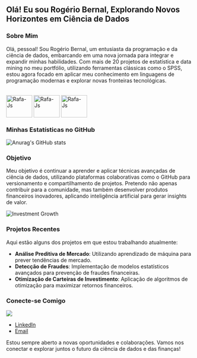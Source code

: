 ## Olá! Eu sou Rogério Bernal, Explorando Novos Horizontes em Ciência de Dados

### Sobre Mim

Olá, pessoal! Sou Rogério Bernal, um entusiasta da programação e da ciência de dados, embarcando em uma nova jornada para integrar e expandir minhas habilidades. Com mais de 20 projetos de estatística e data mining no meu portfólio, utilizando ferramentas clássicas como o SPSS, estou agora focado em aplicar meu conhecimento em linguagens de programação modernas e explorar novas fronteiras tecnológicas.
<div style="display: inline_block"><br>
  <img align="center" alt="Rafa-Js" height="60" width="70" src="https://cdn.jsdelivr.net/gh/devicons/devicon@latest/icons/spss/spss-original.svg" />
  <img align="center" alt="Rafa-Js" height="60" width="70" src="https://cdn.jsdelivr.net/gh/devicons/devicon@latest/icons/apachespark/apachespark-original-wordmark.svg" />
  <img align="center" alt="Rafa-Js" height="60" width="70" src="https://cdn.jsdelivr.net/gh/devicons/devicon@latest/icons/python/python-original-wordmark.svg" />
  </div>


### Minhas Estatísticas no GitHub

![Anurag's GitHub stats](https://github-readme-stats.vercel.app/api?username=yourusername&show_icons=true&theme=radical)

### Objetivo

Meu objetivo é continuar a aprender e aplicar técnicas avançadas de ciência de dados, utilizando plataformas colaborativas como o GitHub para versionamento e compartilhamento de projetos. Pretendo não apenas contribuir para a comunidade, mas também desenvolver produtos financeiros inovadores, aplicando inteligência artificial para gerar insights de valor.

![Investment Growth](https://github.com/RBernalmoreno/Pessoal/blob/main/data_scientist_animation.gif)

### Projetos Recentes

Aqui estão alguns dos projetos em que estou trabalhando atualmente:

- **Análise Preditiva de Mercado**: Utilizando aprendizado de máquina para prever tendências de mercado.
- **Detecção de Fraudes**: Implementação de modelos estatísticos avançados para prevenção de fraudes financeiras.
- **Otimização de Carteiras de Investimento**: Aplicação de algoritmos de otimização para maximizar retornos financeiros.

### Conecte-se Comigo

   <a href="https://www.linkedin.com/in/https://www.linkedin.com/in/rogerio-bernal-moreno/" target="_blank"><img src="https://img.shields.io/badge/-LinkedIn-%230077B5?style=for-the-badge&logo=linkedin&logoColor=white" target="_blank"></a> 
- [LinkedIn](https://www.linkedin.com/in/rogerio-bernal-moreno/)
- [Email](mailto:rbernalmoreno@gmail.com)

Estou sempre aberto a novas oportunidades e colaborações. Vamos nos conectar e explorar juntos o futuro da ciência de dados e das finanças!
